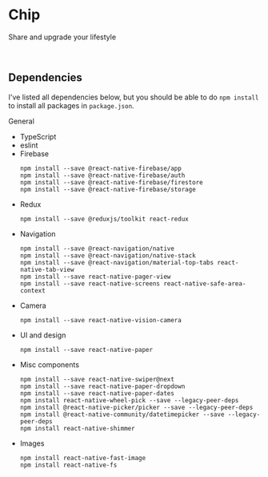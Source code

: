 # Chip

Share and upgrade your lifestyle

<br/>

## Dependencies

I've listed all dependencies below, but you should be able to do `npm install` to install all packages in `package.json`.

General

- TypeScript
- eslint
- Firebase
  ```
  npm install --save @react-native-firebase/app
  npm install --save @react-native-firebase/auth
  npm install --save @react-native-firebase/firestore
  npm install --save @react-native-firebase/storage
  ```
- Redux
  ```
  npm install --save @reduxjs/toolkit react-redux
  ```
- Navigation
  ```
  npm install --save @react-navigation/native
  npm install --save @react-navigation/native-stack
  npm install --save @react-navigation/material-top-tabs react-native-tab-view
  npm install --save react-native-pager-view
  npm install --save react-native-screens react-native-safe-area-context
  ```
- Camera
  ```
  npm install --save react-native-vision-camera
  ```
- UI and design
  ```
  npm install --save react-native-paper
  ```
- Misc components
  ```
  npm install --save react-native-swiper@next
  npm install --save react-native-paper-dropdown
  npm install --save react-native-paper-dates
  npm install react-native-wheel-pick --save --legacy-peer-deps
  npm install @react-native-picker/picker --save --legacy-peer-deps
  npm install @react-native-community/datetimepicker --save --legacy-peer-deps
  npm install react-native-shimmer
  ```
- Images
  ```
  npm install react-native-fast-image
  npm install react-native-fs
  ```
